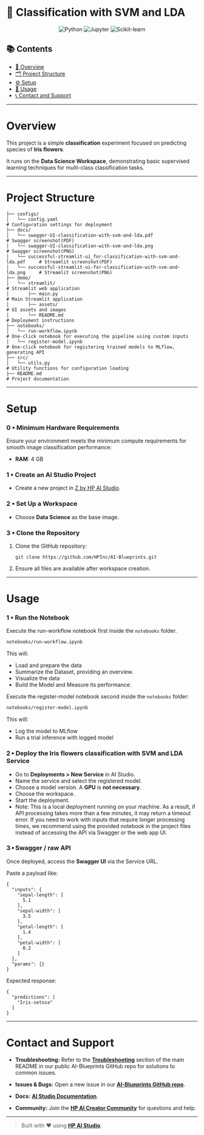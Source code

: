 # 🌷 Classification with SVM and LDA

<div align="center">

![Python](https://img.shields.io/badge/Python-3.10+-blue.svg?logo=python)
![Jupyter](https://img.shields.io/badge/Jupyter-supported-orange.svg?logo=jupyter)
![Scikit-learn](https://img.shields.io/badge/Scikit--learn-used-f7931e.svg?logo=scikit-learn)

</div>

## 📚 Contents

- [🧠 Overview](#overview)
- [🗂 Project Structure](#project-structure)
- [⚙️ Setup](#setup)
- [🚀 Usage](#usage)
- [📞 Contact and Support](#contact-and-support)

---

# Overview

This project is a simple **classification** experiment focused on predicting species of **Iris flowers**.

It runs on the **Data Science Workspace**, demonstrating basic supervised learning techniques for multi-class classification tasks.

---

# Project Structure

```
├── configs/
│   └── config.yaml                                                         # Configuration settings for deployment
├── docs/
│   └── swagger-UI-classification-with-svm-and-lda.pdf                      # Swagger screenshot(PDF)
│   └── swagger-UI-classification-with-svm-and-lda.png                      # Swagger screenshot(PNG)
│   └── successful-streamlit-ui_for-classification-with-svm-and-lda.pdf     # Streamlit screenshot(PDF)
│   └── successful-streamlit-ui-for-classification-with-svm-and-lda.png     # Streamlit screenshot(PNG)
├── demo/
│   └── streamlit/                                                          # Streamlit web application
│       ├── main.py                                                         # Main Streamlit application
│       ├── assets/                                                         # UI assets and images
│       └── README.md                                                       # Deployment instructions
├── notebooks/
│   └── run-workflow.ipynb                                                  # One‑click notebook for executing the pipeline using custom inputs
│   └── register-model.ipynb                                                # One‑click notebook for registering trained models to MLflow, generating API
├── src/
│   └── utils.py                                                            # Utility functions for configuration loading
├── README.md                                                               # Project documentation

```

---

# Setup

### 0 ▪ Minimum Hardware Requirements

Ensure your environment meets the minimum compute requirements for smooth image classification performance:

- **RAM**: 4 GB

### 1 ▪ Create an AI Studio Project

- Create a new project in [Z by HP AI Studio](https://zdocs.datascience.hp.com/docs/aistudio/overview).

### 2 ▪ Set Up a Workspace

- Choose **Data Science** as the base image.

### 3 ▪ Clone the Repository

1. Clone the GitHub repository:

   ```
   git clone https://github.com/HPInc/AI-Blueprints.git
   ```

2. Ensure all files are available after workspace creation.

---

# Usage

### 1 ▪ Run the Notebook

Execute the run-workflow notebook first inside the `notebooks` folder.

```bash
notebooks/run-workflow.ipynb
```

This will:

- Load and prepare the data
- Summarize the Dataset, providing an overview.
- Visualize the data
- Build the Model and Measure its performance.

Execute the register-model notebook second inside the `notebooks` folder:

```bash
notebooks/register-model.ipynb
```

This will:

- Log the model to MLflow
- Run a trial inference with logged model

### 2 ▪ Deploy the Iris flowers classification with SVM and LDA Service

- Go to **Deployments > New Service** in AI Studio.
- Name the service and select the registered model.
- Choose a model version. A **GPU** is **not necessary**.
- Choose the workspace.
- Start the deployment.
- Note: This is a local deployment running on your machine. As a result, if API processing takes more than a few minutes, it may return a timeout error. If you need to work with inputs that require longer processing times, we recommend using the provided notebook in the project files instead of accessing the API via Swagger or the web app UI.

### 3 ▪ Swagger / raw API

Once deployed, access the **Swagger UI** via the Service URL.

Paste a payload like:

```
{
  "inputs": {
    "sepal-length": [
      5.1
    ],
    "sepal-width": [
      3.5
    ],
    "petal-length": [
      1.4
    ],
    "petal-width": [
      0.2
    ]
  },
  "params": {}
}
```

Expected response:

```
{
  "predictions": [
    "Iris-setosa"
  ]
}

```

---

# Contact and Support

- **Troubleshooting:** Refer to the [**Troubleshooting**](https://github.com/HPInc/AI-Blueprints/tree/main?tab=readme-ov-file#troubleshooting) section of the main README in our public AI-Blueprints GitHub repo for solutions to common issues.

- **Issues & Bugs:** Open a new issue in our [**AI-Blueprints GitHub repo**](https://github.com/HPInc/AI-Blueprints).

- **Docs:** [**AI Studio Documentation**](https://zdocs.datascience.hp.com/docs/aistudio/overview).

- **Community:** Join the [**HP AI Creator Community**](https://community.datascience.hp.com/) for questions and help.

---

> Built with ❤️ using [**HP AI Studio**](https://hp.com/ai-studio).
